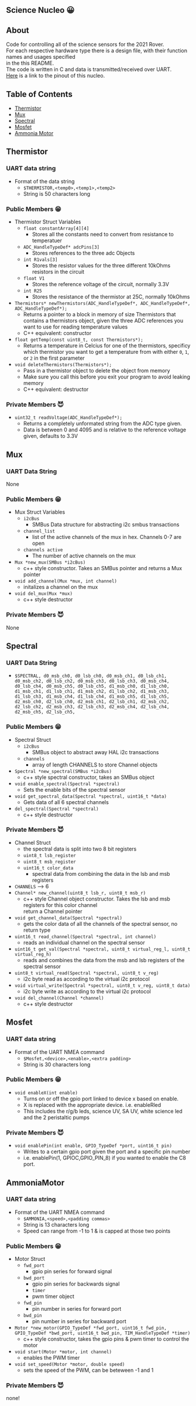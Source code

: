 Science Nucleo 😀
---
## About 
Code for controlling all of the science sensors for the 2021 Rover. \
For each respective hardware type there is a design file, with their function names and usages specified \
in the this README. \
The code is written in C and data is transmitted/received over UART. \
[Here](https://docs.google.com/spreadsheets/d/1bnmS1VDOZzItH4A75VZc1xltQRsbM6IUoubj1wVaauA/edit#gid=0) is a link to the pinout of this nucleo. 

## Table of Contents

- [Thermistor](#Thermistor)
- [Mux](#Mux)
- [Spectral](#Spectral)
- [Mosfet](#Mosfet)
- [Ammonia Motor](#AmmoniaMotor)

## Thermistor
### UART data string

- Format of the data string
  - `$THERMISTOR,<temp0>,<temp1>,<temp2>`
  - String is 50 characters long

### Public Members 😁

- Thermistor Struct Variables
  - `float constantArray[4][4]`
    - Stores all the constants need to convert from resistance to temperatuer
  - `ADC_HandleTypeDef* adcPins[3]`
    - Stores references to the three adc Objects
  - `int R1vals[3]`
    - Stores the resistor values for the three different 10kOhms resistors in the circuit
  - `float V1`
    - Stores the reference voltage of the circuit, normally 3.3V
  - `int R25`
    - Stores the resistance of the thermistor at 25C, normally 10kOhms
- `Thermistors* newThermistors(ADC_HandleTypeDef*, ADC_HandleTypeDef*, ADC_HandleTypeDef*);`
  - Returns a pointer to a block in memory of size Thermistors that contains a thermistors object, given the three ADC references you want to use for reading temperature values
  - C++ equivalent: constructor
- `float getTemp(const uint8_t, const Thermistors*);`
  - Returns a temperature in Celcius for one of the thermistors, specificy which thermistor you want to get a temperature from with either `0`, `1`, or `2` in the first parameter
- `void deleteThermistors(Thermistors*);`
    - Pass in a thermistor object to delete the object from memory
    - Make sure you call this before you exit your program to avoid leaking memory
    - C++ equivalent: destructor

### Private Members 😈

- `uint32_t readVoltage(ADC_HandleTypeDef*);`
  - Returns a completely unformated string from the ADC type given.
  - Data is between 0 and 4095 and is relative to the reference voltage given, defaults to 3.3V
  
  
## Mux 
### UART Data String
None

### Public Members 😁 
- Mux Struct Variables 
  - `i2cBus`
    - SMBus Data structure for abstracting i2c smbus transactions 
  - `channel_list` 
    - list of the active channels of the mux in hex. Channels 0-7 are open 
  - `channels active`
    - The number of active channels on the mux 
- `Mux *new_mux(SMBus *i2cBus)` 
  - c++ style constructor. Takes an SMBus pointer and returns a Mux pointer
- `void add_channel(Mux *mux, int channel)`
  - initalizes a channel on the mux 
- `void del_mux(Mux *mux)`
  - c++ style destructor 
### Private Members 😈
None 


## Spectral 
### UART Data String 
- `$SPECTRAL, d0_msb_ch0, d0_lsb_ch0, d0_msb_ch1, d0_lsb_ch1, d0_msb_ch2, d0_lsb_ch2, d0_msb_ch3, d0_lsb_ch3, d0_msb_ch4, d0_lsb_ch4, d0_msb_ch5, d0_lsb_ch5, d1_msb_ch0, d1_lsb_ch0, d1_msb_ch1, d1_lsb_ch1, d1_msb_ch2, d1_lsb_ch2, d1_msb_ch3, d1_lsb_ch3, d1_msb_ch4, d1_lsb_ch4, d1_msb_ch5, d1_lsb_ch5,  d2_msb_ch0, d2_lsb_ch0, d2_msb_ch1, d2_lsb_ch1, d2_msb_ch2, d2_lsb_ch2, d2_msb_ch3, d2_lsb_ch3, d2_msb_ch4, d2_lsb_ch4, d2_msb_ch5, d2_lsb_ch5,`
### Public Members 😁
- Spectral Struct
  - `i2cBus`
    - SMBus object to abstract away HAL i2c transactions 
  - `channels`
    - array of length CHANNELS to store Channel objects 
- `Spectral *new_spectral(SMBus *i2cBus)`
  - c++ style spectral constructor, takes an SMBus object 
- `void enable_spectral(Spectral *spectral)`
  - Sets the enable bits of the spectral sensor 
- `void get_spectral_data(Spectral *spectral, uint16_t *data)`
  - Gets data of all 6 spectral channels 
- `del_spectral(Spectral *spectral)`
  - c++ style destructor 
### Private Members 😈 
- Channel Struct
  - the spectral data is split into two 8 bit registers 
  - `uint8_t lsb_register`
  - `uint8_t msb_register`
  - `uint16_t color_data`
    - spectral data from combining the data in the lsb and msb registers
- `CHANNELS` --> 6
- `Channel* new_channel(uint8_t lsb_r, uint8_t msb_r)`
  - c++ style Channel object constructor. Takes the lsb and msb registers for this color channel\
  return a Channel pointer 
- `void get_channel_data(Spectral *spectral)`
  - gets the color data of all the channels of the spectral sensor, no return type
- `uint16_t read_channel(Spectral *spectral, int channel)`
  - reads an individual channel on the spectral sensor
- `uint16_t get_val(Spectral *spectral, uint8_t virtual_reg_l, uint8_t virtual_reg_h)`
  - reads and combines the data from the msb and lsb registers of the spectral sensor 
- `uint8_t virtual_read(Spectral *spectral, uint8_t v_reg)`
  - i2c byte read as according to the virtual i2c protocol 
- `void virtual_write(Spectral *spectral, uint8_t v_reg, uint8_t data)`
  - i2c byte write as according to the virtual i2c protocol  
- `void del_channel(Channel *channel)`
  - c++ style destructor 

## Mosfet
### UART data string

- Format of the UART NMEA command
  - `$Mosfet,<device>,<enable>,<extra padding>`
  - String is 30 characters long

### Public Members 😁

- `void enableX(int enable)`
  - Turns on or off the gpio port linked to device x based on enable.
  - X is replaced with the appropriate device. i.e. enableRled
  - This includes the r/g/b leds, science UV, SA UV, white science led and the 2 peristaltic pumps


### Private Members 😈

- `void enablePin(int enable, GPIO_TypeDef *port, uint16_t pin)`
  - Writes to a certain gpio port given the port and a specific pin number
  - i.e. enablePin(1, GPIOC,GPIO_PIN_8) if you wanted to enable the C8 port.


## AmmoniaMotor
### UART data string

- Format of the UART NMEA command
  - `$AMMONIA,<speed>,<padding commas>`
  - String is 13 characters long
  - Speed can range from -1 to 1 & is capped at those two points 

### Public Members 😁
- Motor Struct 
  - `fwd_port`
    - gpio pin series for forward signal 
  - `bwd_port`
    - gpio pin series for backwards signal 
	- `timer`
    - pwm timer object
  - `fwd_pin`
    - pin number in series for forward port
  - `bwd_pin`
    - pin number in series for backward port
- `Motor *new_motor(GPIO_TypeDef *fwd_port, uint16_t fwd_pin, GPIO_TypeDef *bwd_port, uint16_t bwd_pin, TIM_HandleTypeDef *timer)`
  - c++ style constructor, takes the gpio pins & pwm timer to control the motor 
- `void start(Motor *motor, int channel)`
  - enables the PWM timer
- `void set_speed(Motor *motor, double speed)`
  - sets the speed of the PWM, can be beteween -1 and 1

### Private Members 😈
none!
